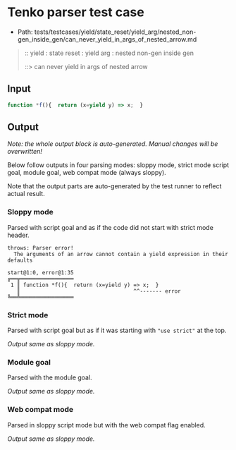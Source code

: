 # Tenko parser test case

- Path: tests/testcases/yield/state_reset/yield_arg/nested_non-gen_inside_gen/can_never_yield_in_args_of_nested_arrow.md

> :: yield : state reset : yield arg : nested non-gen inside gen
>
> ::> can never yield in args of nested arrow

## Input


`````js
function *f(){  return (x=yield y) => x;  }
`````

## Output

_Note: the whole output block is auto-generated. Manual changes will be overwritten!_

Below follow outputs in four parsing modes: sloppy mode, strict mode script goal, module goal, web compat mode (always sloppy).

Note that the output parts are auto-generated by the test runner to reflect actual result.

### Sloppy mode

Parsed with script goal and as if the code did not start with strict mode header.

`````
throws: Parser error!
  The arguments of an arrow cannot contain a yield expression in their defaults

start@1:0, error@1:35
╔══╦═════════════════
 1 ║ function *f(){  return (x=yield y) => x;  }
   ║                                    ^^------- error
╚══╩═════════════════

`````

### Strict mode

Parsed with script goal but as if it was starting with `"use strict"` at the top.

_Output same as sloppy mode._

### Module goal

Parsed with the module goal.

_Output same as sloppy mode._

### Web compat mode

Parsed in sloppy script mode but with the web compat flag enabled.

_Output same as sloppy mode._
